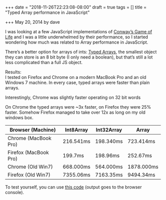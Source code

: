 +++
date = "2018-11-26T22:23:08-08:00"
draft = true
tags = []
title = "Typed Array performance in JavaScript"

+++
May 20, 2014 by dave

I was looking at a few JavaScript implementations of [Conway’s Game of Life](http://www.conwaylife.com/wiki/Conway's_Game_of_Life) and I was a little underwhelmed by their performance, so I started wondering how much was related to Array performance in JavaScript.

There’s a better option for arrays of ints: [Typed Arrays](http://www.html5rocks.com/en/tutorials/webgl/typed_arrays/), the smallest object they can store is an 8 bit byte (I only need a boolean), but that’s still a lot less complicated than a full JS object.

Results:  
I tested on Firefox and Chrome on a modern MacBook Pro and an old Windows 7 machine. In every case, typed arrays were faster than plain arrays.

Interestingly, Chrome was slightly faster operating on 32 bit words

On Chrome the typed arrays were \~3x faster, on Firefox they were 25% faster. Somehow Firefox managed to take over 12x as long on my old windows box.

| Browser (Machine) | Int8Array | Int32Array | Array |
| --- | --- | --- | --- |
| Chrome (MacBook Pro) | 216.541ms | 198.340ms | 723.414ms |
| Firefox (MacBook Pro) | 199.7ms | 198.96ms | 252.67ms |
| Chrome (Old Win7) | 668.000ms | 564.000ms | 1878.000ms |
| Firefox (Old Win7) | 7355.06ms | 7163.35ms | 9494.34ms |

To test yourself, you can use [this code](http://jsfiddle.net/eurica/8WESz/) (output goes to the browser console).